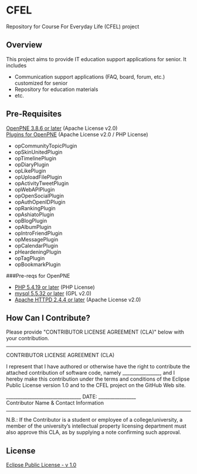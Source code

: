 CFEL
====

Repository for Course For Everyday Life (CFEL) project

Overview
----
This project aims to provide IT education support applications for senior. It includes
- Communication support applications (FAQ, board, forum, etc.) customized for senior
- Repository for education materials
- etc.


Pre-Requisites
----
[OpenPNE 3.8.6 or later](http://www.openpne.jp/)    (Apache License v2.0)  
[Plugins for OpenPNE](http://plugins.openpne.jp/)   (Apache License v2.0 / PHP License)  
- opCommunityTopicPlugin
- opSkinUnitedPlugin
- opTimelinePlugin
- opDiaryPlugin
- opLikePlugin
- opUploadFilePlugin
- opActivityTweetPlugin
- opWebAPIPlugin
- opOpenSocialPlugin
- opAuthOpenIDPlugin
- opRankingPlugin
- opAshiatoPlugin
- opBlogPlugin
- opAlbumPlugin
- opIntroFriendPlugin
- opMessagePlugin
- opCalendarPlugin
- pHeardeningPlugin
- opTagPlugin
- opBookmarkPlugin

###Pre-reqs for OpenPNE
- [PHP 5.4.19 or later](http://www.php.net/)    (PHP License)
- [mysql 5.5.32 or later](http://www.mysql.com/)    (GPL v2.0)
- [Apache HTTPD 2.4.4 or later](http://httpd.apache.org/)   (Apache License v2.0)


How Can I Contribute?
----
Please provide "CONTRIBUTOR LICENSE AGREEMENT (CLA)" below with your contribution.

----------

CONTRIBUTOR LICENSE AGREEMENT (CLA)

I represent that I have authored or otherwise have the right to contribute the attached contribution of software code, namely ________________, and I hereby make this contribution under the terms and conditions of the Eclipse Public License version 1.0 and to the CFEL project on the GitHub Web site.

________________________________				DATE: ________________   
Contributor Name & Contact Information

----------

N.B.:  If the Contributor is a student or employee of a college/university, a member of the university’s intellectual property licensing department must also approve this CLA, as by supplying a note confirming such approval.


License
----
[Eclipse Public License - v 1.0](http://www.eclipse.org/org/documents/epl-v10.php)

